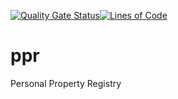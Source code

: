 [![Quality Gate Status](https://sonarcloud.io/api/project_badges/measure?project=bcgov_ppr&metric=alert_status)](https://sonarcloud.io/dashboard?id=bcgov_ppr)[![Lines of Code](https://sonarcloud.io/api/project_badges/measure?project=bcgov_ppr&metric=ncloc)](https://sonarcloud.io/dashboard?id=bcgov_ppr)

# ppr
Personal Property Registry
